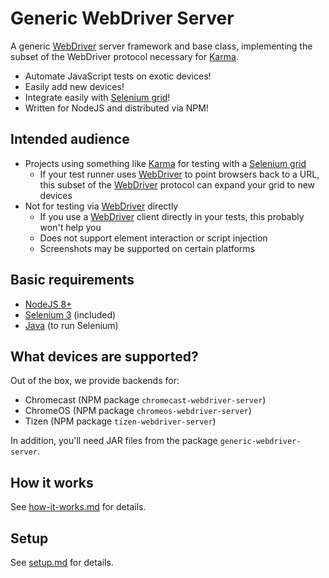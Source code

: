 # Generic WebDriver Server

A generic [WebDriver][] server framework and base class, implementing the subset
of the WebDriver protocol necessary for [Karma][].

 - Automate JavaScript tests on exotic devices!
 - Easily add new devices!
 - Integrate easily with [Selenium grid][]!
 - Written for NodeJS and distributed via NPM!


## Intended audience

 - Projects using something like [Karma][] for testing with a [Selenium grid][]
   - If your test runner uses [WebDriver][] to point browsers back to a URL,
     this subset of the [WebDriver][] protocol can expand your grid to new
     devices
 - Not for testing via [WebDriver][] directly
   - If you use a [WebDriver][] client directly in your tests, this probably
     won't help you
   - Does not support element interaction or script injection
   - Screenshots may be supported on certain platforms


## Basic requirements

 - [NodeJS 8+](https://nodejs.org/)
 - [Selenium 3](https://www.selenium.dev/) (included)
 - [Java](https://openjdk.java.net/) (to run Selenium)


## What devices are supported?

Out of the box, we provide backends for:
 - Chromecast (NPM package `chromecast-webdriver-server`)
 - ChromeOS (NPM package `chromeos-webdriver-server`)
 - Tizen (NPM package `tizen-webdriver-server`)

In addition, you'll need JAR files from the package `generic-webdriver-server`.


## How it works

See [how-it-works.md](https://github.com/google/generic-webdriver-server/blob/main/how-it-works.md)
for details.


## Setup

See [setup.md](https://github.com/google/generic-webdriver-server/blob/main/setup.md)
for details.


[Karma]: https://karma-runner.github.io/
[Selenium grid]: https://www.selenium.dev/documentation/en/grid/
[WebDriver]: https://www.w3.org/TR/webdriver2/
